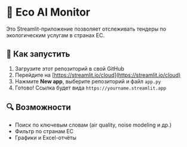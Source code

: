 
# 🌿 Eco AI Monitor

Это Streamlit-приложение позволяет отслеживать тендеры по экологическим услугам в странах ЕС.

## 🚀 Как запустить

1. Загрузите этот репозиторий в свой GitHub
2. Перейдите на [https://streamlit.io/cloud](https://streamlit.io/cloud)
3. Нажмите **New app**, выберите репозиторий и файл `app.py`
4. Готово! Ссылка будет вида `https://yourname.streamlit.app`

## 🔍 Возможности
- Поиск по ключевым словам (air quality, noise modeling и др.)
- Фильтр по странам ЕС
- Графики и Excel-отчёты

